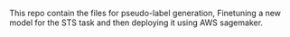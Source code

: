 This repo contain the files for pseudo-label generation, Finetuning a new model for the STS task and then deploying it using AWS sagemaker.
